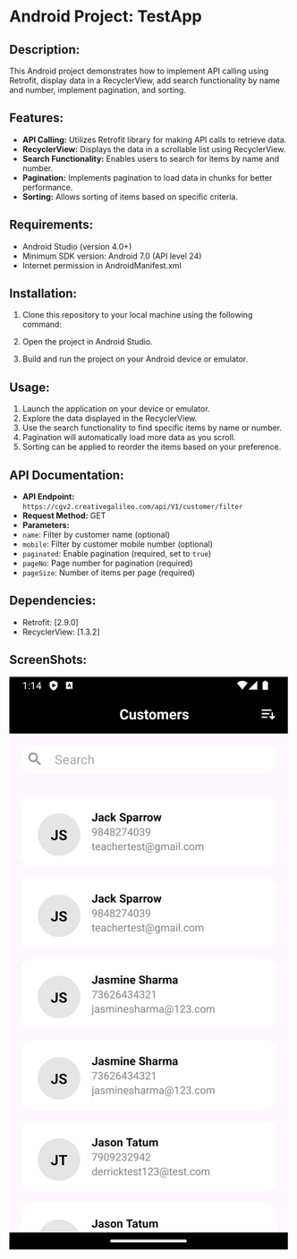 # Android Project: TestApp

## Description:
This Android project demonstrates how to implement API calling using Retrofit, display data in a RecyclerView, add search functionality by name and number, implement pagination, and sorting.

## Features:
- **API Calling:** Utilizes Retrofit library for making API calls to retrieve data.
- **RecyclerView:** Displays the data in a scrollable list using RecyclerView.
- **Search Functionality:** Enables users to search for items by name and number.
- **Pagination:** Implements pagination to load data in chunks for better performance.
- **Sorting:** Allows sorting of items based on specific criteria.

## Requirements:
- Android Studio (version 4.0+)
- Minimum SDK version: Android 7.0 (API level 24)
- Internet permission in AndroidManifest.xml

## Installation:
1. Clone this repository to your local machine using the following command:

2. Open the project in Android Studio.
3. Build and run the project on your Android device or emulator.

## Usage:
1. Launch the application on your device or emulator.
2. Explore the data displayed in the RecyclerView.
3. Use the search functionality to find specific items by name or number.
4. Pagination will automatically load more data as you scroll.
5. Sorting can be applied to reorder the items based on your preference.

## API Documentation:
- **API Endpoint:** `https://cgv2.creativegalileo.com/api/V1/customer/filter`
- **Request Method:** GET
- **Parameters:**
- `name`: Filter by customer name (optional)
- `mobile`: Filter by customer mobile number (optional)
- `paginated`: Enable pagination (required, set to `true`)
- `pageNo`: Page number for pagination (required)
- `pageSize`: Number of items per page (required)

## Dependencies:
- Retrofit: [2.9.0]
- RecyclerView: [1.3.2]

## ScreenShots:
![Alt text](./app/src/main/res/drawable/screenshot1.png)

